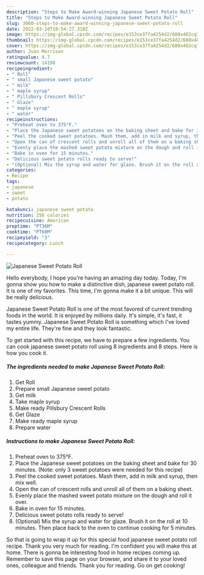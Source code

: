 ```yaml
---
description: "Steps to Make Award-winning Japanese Sweet Potato Roll"
title: "Steps to Make Award-winning Japanese Sweet Potato Roll"
slug: 3060-steps-to-make-award-winning-japanese-sweet-potato-roll
date: 2022-03-18T19:54:27.310Z
image: https://img-global.cpcdn.com/recipes/e153ce37fa4254d2/680x482cq70/japanese-sweet-potato-roll-recipe-main-photo.jpg
thumbnail: https://img-global.cpcdn.com/recipes/e153ce37fa4254d2/680x482cq70/japanese-sweet-potato-roll-recipe-main-photo.jpg
cover: https://img-global.cpcdn.com/recipes/e153ce37fa4254d2/680x482cq70/japanese-sweet-potato-roll-recipe-main-photo.jpg
author: Juan Morrison
ratingvalue: 4.7
reviewcount: 14198
recipeingredient:
- " Roll"
- " small Japanese sweet potato"
- " milk"
- " maple syrup"
- " Pillsbury Crescent Rolls"
- " Glaze"
- " maple syrup"
- " water"
recipeinstructions:
- "Preheat oven to 375°F."
- "Place the Japanese sweet potatoes on the baking sheet and bake for 30 minutes. (Note: only 3 sweet potatoes were needed for this recipe)"
- "Peel the cooked sweet potatoes. Mash them, add in milk and syrup, then mix well."
- "Open the can of crescent rolls and unroll all of them on a baking sheet."
- "Evenly place the mashed sweet potato mixture on the dough and roll it over."
- "Bake in oven for 15 minutes."
- "Delicious sweet potato rolls ready to serve!"
- "(Optional) Mix the syrup and water for glaze. Brush it on the roll at 10 minutes. Then place back to the oven to continue cooking for 5 minutes."
categories:
- Recipe
tags:
- japanese
- sweet
- potato

katakunci: japanese sweet potato 
nutrition: 256 calories
recipecuisine: American
preptime: "PT36M"
cooktime: "PT60M"
recipeyield: "3"
recipecategory: Lunch

---
```



![Japanese Sweet Potato Roll](https://img-global.cpcdn.com/recipes/e153ce37fa4254d2/680x482cq70/japanese-sweet-potato-roll-recipe-main-photo.jpg)

Hello everybody, I hope you're having an amazing day today. Today, I'm gonna show you how to make a distinctive dish, japanese sweet potato roll. It is one of my favorites. This time, I'm gonna make it a bit unique. This will be really delicious.



Japanese Sweet Potato Roll is one of the most favored of current trending foods in the world. It is enjoyed by millions daily. It's simple, it's fast, it tastes yummy. Japanese Sweet Potato Roll is something which I've loved my entire life. They're fine and they look fantastic.


To get started with this recipe, we have to prepare a few ingredients. You can cook japanese sweet potato roll using 8 ingredients and 8 steps. Here is how you cook it.

<!--inarticleads1-->

##### The ingredients needed to make Japanese Sweet Potato Roll:

1. Get  Roll
1. Prepare  small Japanese sweet potato
1. Get  milk
1. Take  maple syrup
1. Make ready  Pillsbury Crescent Rolls
1. Get  Glaze
1. Make ready  maple syrup
1. Prepare  water




<!--inarticleads2-->

##### Instructions to make Japanese Sweet Potato Roll:

1. Preheat oven to 375°F.
1. Place the Japanese sweet potatoes on the baking sheet and bake for 30 minutes. (Note: only 3 sweet potatoes were needed for this recipe)
1. Peel the cooked sweet potatoes. Mash them, add in milk and syrup, then mix well.
1. Open the can of crescent rolls and unroll all of them on a baking sheet.
1. Evenly place the mashed sweet potato mixture on the dough and roll it over.
1. Bake in oven for 15 minutes.
1. Delicious sweet potato rolls ready to serve!
1. (Optional) Mix the syrup and water for glaze. Brush it on the roll at 10 minutes. Then place back to the oven to continue cooking for 5 minutes.




So that is going to wrap it up for this special food japanese sweet potato roll recipe. Thank you very much for reading. I'm confident you will make this at home. There is gonna be interesting food in home recipes coming up. Remember to save this page on your browser, and share it to your loved ones, colleague and friends. Thank you for reading. Go on get cooking!
